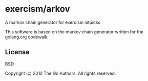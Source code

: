 # exercism/arkov

A markov chain generator for exercism nitpicks.

This software is based on the markov chain generator written for the [golang.org codewalk](http://golang.org/doc/codewalk/markov/).

## License

BSD

Copyright (c) 2012 The Go Authors. All rights reserved.
